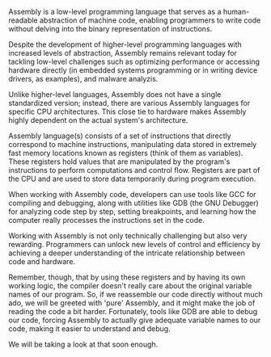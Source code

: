Assembly is a low-level programming language that serves as a human-readable abstraction of machine code, enabling programmers to write code without delving into the binary representation of instructions.

Despite the development of higher-level programming languages with increased levels of abstraction, Assembly remains relevant today for tackling low-level challenges such as optimizing performance or accessing hardware directly (in embedded systems programming or in writing device drivers, as examples), and malware analyzis.

Unlike higher-level languages, Assembly does not have a single standardized version; instead, there are various Assembly languages for specific CPU architectures. This close tie to hardware makes Assembly highly dependent on the actual system's architecture.

Assembly language(s) consists of a set of instructions that directly correspond to machine instructions, manipulating data stored in extremely fast memory locations known as registers (think of them as variables). These registers hold values that are manipulated by the program's instructions to perform computations and control flow. Registers are part of the CPU and are used to store data temporarily during program execution.

When working with Assembly code, developers can use tools like GCC for compiling and debugging, along with utilities like GDB (the GNU Debugger) for analyzing code step by step, setting breakpoints, and learning how the computer really processes the instructions set in the code.

Working with Assembly is not only technically challenging but also very rewarding. Programmers can unlock new levels of control and efficiency by achieving a deeper understanding of the intricate relationship between code and hardware.

Remember, though, that by using these registers and by having its own working logic, the compiler doesn't really care about the original variable names of our program. So, if we reassemble our code directly without much ado, we will be greeted with 'pure' Assembly, and it might make the job of reading the code a bit harder. Fortunately, tools like GDB are able to debug our code, forcing Assembly to actually give adequate variable names to our code, making it easier to understand and debug.

We will be taking a look at that soon enough.
